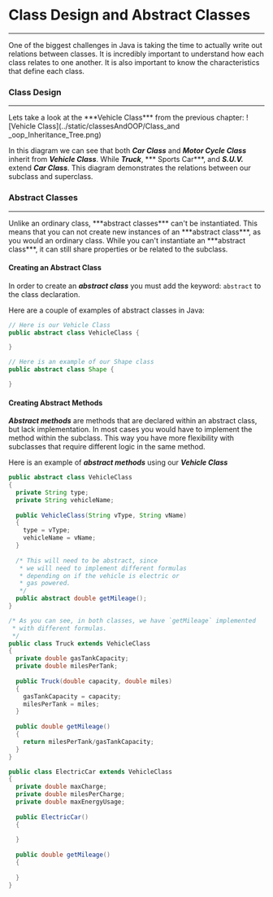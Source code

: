 # Class Design and Abstract Classes
<hr>
One of the biggest challenges in Java is taking the time to actually write out relations between classes. It is incredibly important to understand how each class relates to one another. It is also important to know the characteristics that define each class.


### Class Design
<hr>
Lets take a look at the ***Vehicle Class*** from the previous chapter:
![Vehicle Class](../static/classesAndOOP/Class_and _oop_Inheritance_Tree.png)

In this diagram we can see that both ***Car Class*** and ***Motor Cycle Class*** inherit from ***Vehicle Class***. While ***Truck***, *** Sports Car***, and ***S.U.V.*** extend ***Car Class***. This diagram demonstrates the relations between our subclass and superclass.


### Abstract Classes
<hr>
Unlike an ordinary class, ***abstract classes*** can't be instantiated. This means that you can not create new instances of an ***abstract class***, as you would an ordinary class. While you can't instantiate an ***abstract class***, it can still share properties or be related to the subclass. 

#### Creating an Abstract Class
In order to create an ***abstract class*** you must add the keyword: `abstract` to the class declaration.

Here are a couple of examples of abstract classes in Java:

```Java
// Here is our Vehicle Class
public abstract class VehicleClass {

}

// Here is an example of our Shape class
public abstract class Shape {

}
```
#### Creating Abstract Methods
***Abstract methods*** are methods that are declared within an abstract class, but lack implementation. In most cases you would have to implement the method within the subclass. This way you have more flexibility with subclasses that require different logic in the same method.

Here is an example of ***abstract methods*** using our ***Vehicle Class***

```Java
public abstract class VehicleClass
{
  private String type;
  private String vehicleName;
  
  public VehicleClass(String vType, String vName)
  {
    type = vType;
    vehicleName = vName;
  }
  
  /* This will need to be abstract, since 
   * we will need to implement different formulas
   * depending on if the vehicle is electric or 
   * gas powered.
   */ 
  public abstract double getMileage();
}

/* As you can see, in both classes, we have `getMileage` implemented
 * with different formulas.
 */ 
public class Truck extends VehicleClass
{
  private double gasTankCapacity;
  private double milesPerTank;
  
  public Truck(double capacity, double miles)
  {
    gasTankCapacity = capacity;
    milesPerTank = miles;
  }
  
  public double getMileage()
  {
    return milesPerTank/gasTankCapacity;
  }
}

public class ElectricCar extends VehicleClass
{
  private double maxCharge;
  private double milesPerCharge;
  private double maxEnergyUsage;
  
  public ElectricCar()
  {
  
  }
  
  public double getMileage()
  {
  
  }
}

```

